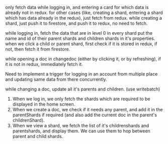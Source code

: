 only fetch data while logging in, and entering a card for which data is already not in redux.
for other cases (like, creating a shard, entering a shard which has data already in the redux), just fetch from redux.
while creating a shard, just push it to firestore, and push it to redux, no need to fetch.

while logging in, fetch the data that are in level 0
in every shard put the name and id of their parent shards and children shards in it's properties. 
when we click a child or parent shard, first check if it is stored in redux, if not, then fetch it from firestore.

while opening a doc in changedoc (either by clicking it, or by refreshing), if it is not in redux, immediately fetch it.


Need to implement a trigger for logging in an account from multiple place and updating same data from there concurrently.


while changing a doc, update all it's parents and children. (use writebatch)

1. When we log in, we only fetch the shards which are required to be displayed in the home screen.
2. When we create a doc, we check if it needs any parent, and add it in the parentShards if required (and also add the current doc in the parent's childrenShard).
3. When we view a shard, we fetch the list of it's childrenshards and parentshards, and display them. We can use them to hop between parent and child shards.